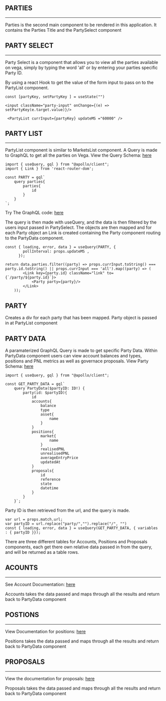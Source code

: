 ## PARTIES
-----------
Parties is the second main component to be rendered in this application. It contains the Parties Title and the PartySelect component

## PARTY SELECT
----------------
Party Select is a component that allows you to view all the parties available on vega, simply by typing the word 'all' or by entering your parties specific Party ID.

By using a react Hook to get the value of the form input to pass on to the PartyList component.

```
const [partyKey, setPartyKey ] = useState("")

<input className="party-input" onChange={(e) => setPartyKey(e.target.value)}/>

 <PartyList currInput={partyKey} updateMS ="60000" />

```

## PARTY LIST
--------------
PartyList component is similar to MarketsList component. A Query is made to GraphQL to get all the parties on Vega.
View the Query Schema: [here](https://docs.fairground.vega.xyz/api/graphql/query.doc.html)
```
import { useQuery, gql } from "@apollo/client";
import { Link } from 'react-router-dom';

const PARTY = gql`
    query parties{
        parties{
            id 
        }
    }
`;
```
Try The GraphQL code: [here](https://lb.testnet.vega.xyz/playground)

The query is then made with useQuery, and the data is then filtered by the users input passed in PartySelect.
The objects are then mapped and for each Party object an Link is created containing the Party component routing to the PartyData component.

```
const { loading, error, data } = useQuery(PARTY, {
        pollInterval: props.updateMS ,
      });

return data.parties.filter((party) => props.currInput.toString() === party.id.toString() || props.currInput === 'all').map((party) => (
        <Link key={party.id} className="link" to={`/party/${party.id}`}>
            <Party party={party}/>
        </Link>
    ));
```

## PARTY
Creates a div for each party that has been mapped. Party object is passed in at PartyList component

## PARTY DATA
A paramaterized GraphQL Query is made to get specific Party Data. Within PartyData component users can view account balances and types, positions and PNL metrics as well as governace proposals.
View Party Schema: [here](https://docs.fairground.vega.xyz/api/graphql/party.doc.html)
```
import { useQuery, gql } from "@apollo/client";

const GET_PARTY_DATA = gql`
    query PartyData($partyID: ID!) {
        party(id: $partyID){
            id
            accounts{
                balance
                type
                asset{
                    name
                }
            }
            positions{
                market{
                    name
                }
                realisedPNL
                unrealisedPNL
                averageEntryPrice
                updatedAt
            }
            proposals{
                id
                reference
                state
                datetime
            }
        }
    }`;
```

Party ID is then retrieved from the url, and the query is made.
```
var url = props.match.url;
var partyID = url.replace("party/","").replace("/", "")
const { loading, error, data } = useQuery(GET_PARTY_DATA, { variables : { partyID }});
```

There are three different tables for Accounts, Positions and Proposals components, each get there own relative data passed in from the query, and will be returned as a table rows.

## ACOUNTS
-----------
See Account Documentation: [here](https://docs.fairground.vega.xyz/api/graphql/account.doc.html)

Accounts takes the data passed and maps through all the results and return back to PartyData component

## POSTIONS
-----------
View Documentation for positions: [here](https://docs.fairground.vega.xyz/api/graphql/position.doc.html)

Positions takes the data passed and maps through all the results and return back to PartyData component


## PROPOSALS
------------
View the documentation for proposals: [here](https://docs.fairground.vega.xyz/api/graphql/proposal.doc.html)

Proposals takes the data passed and maps through all the results and return back to PartyData component